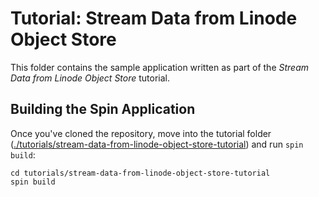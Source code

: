 # Tutorial: Stream Data from Linode Object Store

This folder contains the sample application written as part of the _Stream Data from Linode Object Store_ tutorial.

## Building the Spin Application

Once you've cloned the repository, move into the tutorial folder ([./tutorials/stream-data-from-linode-object-store-tutorial](/tutorials/stream-data-from-linode-object-store-tutorial)) and run `spin build`:

```console
cd tutorials/stream-data-from-linode-object-store-tutorial
spin build
```

